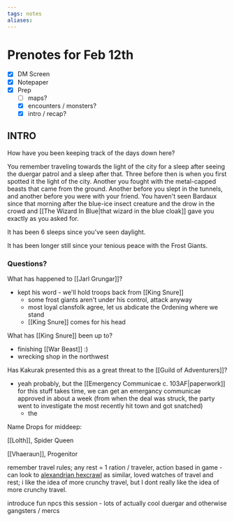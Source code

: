 ```yaml
---
tags: notes
aliases:
---
```


# Prenotes for Feb 12th
- [x] DM Screen
- [x] Notepaper
- [x] Prep
	- [ ] maps?
	- [x] encounters / monsters?
	- [x] intro / recap?
## INTRO

How have you been keeping track of the days down here?

You remember traveling towards the light of the city for a sleep after seeing the duergar patrol and a sleep after that. Three before then is when you first spotted it the light of the city. Another you fought with the metal-capped beasts that came from the ground. Another before you slept in the tunnels, and another before you were with your friend. You haven't seen Bardaux since that morning after the blue-ice insect creature and the drow in the crowd and [[The Wizard In Blue|that wizard in the blue cloak]] gave you exactly as you asked for.

It has been 6 sleeps since you've seen daylight.

It has been longer still since your tenious peace with the Frost Giants. 

### Questions?
What has happened to [[Jarl Grungar]]?
- kept his word - we'll hold troops back from [[King Snure]]
	- some frost giants aren't under his control, attack anyway
	- most loyal clansfolk agree, let us abdicate the Ordening where we stand
	- [[King Snure]] comes for his head


What has [[King Snure]] been up to?
- finishing [[War Beast]] :)
- wrecking shop in the northwest

Has Kakurak presented this as a great threat to the [[Guild of Adventurers]]?
- yeah probably, but the [[Emergency Communicae c. 103AF|paperwork]] for this stuff takes time, we can get an emergancy communicae approved in about a week (from when the deal was struck, the party went to investigate the most recently hit town and got snatched)
	- the 

Name Drops for middeep:

[[Lolth]], Spider Queen

[[Vhaeraun]], Progenitor

remember travel rules; any rest = 1 ration / traveler, action based in game - can look to [alexandrian hexcrawl](https://thealexandrian.net/wordpress/46116/roleplaying-games/5e-hexcrawl-part-3-watch-actions) as similar, loved watches of travel and rest; i like the idea of more crunchy travel, but I dont really like the idea of more crunchy travel.

introduce fun npcs this session - lots of actually cool duergar and otherwise gangsters / mercs

